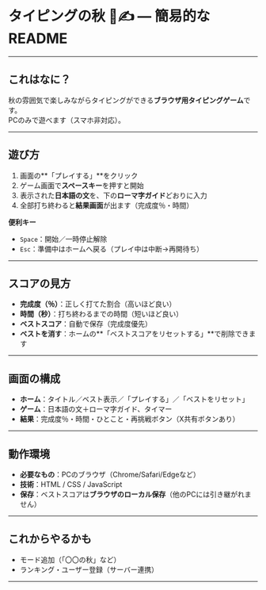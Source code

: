 # タイピングの秋 🍁✍️ — 簡易的なREADME

---

## これはなに？
秋の雰囲気で楽しみながらタイピングができる**ブラウザ用タイピングゲーム**です。  
PCのみで遊べます（スマホ非対応）。

---

## 遊び方
1. 画面の**「プレイする」**をクリック  
2. ゲーム画面で**スペースキー**を押すと開始  
3. 表示された**日本語の文**を、下の**ローマ字ガイド**どおりに入力  
4. 全部打ち終わると**結果画面**が出ます（完成度％・時間）

**便利キー**
- `Space`：開始／一時停止解除  
- `Esc`：準備中はホームへ戻る（プレイ中は中断→再開待ち）

---

## スコアの見方
- **完成度（％）**：正しく打てた割合（高いほど良い）  
- **時間（秒）**：打ち終わるまでの時間（短いほど良い）  
- **ベストスコア**：自動で保存（完成度優先）  
- **ベストを消す**：ホームの**「ベストスコアをリセットする」**で削除できます

---

## 画面の構成
- **ホーム**：タイトル／ベスト表示／「プレイする」／「ベストをリセット」  
- **ゲーム**：日本語の文＋ローマ字ガイド、タイマー  
- **結果**：完成度％・時間・ひとこと・再挑戦ボタン（X共有ボタンあり）

---

## 動作環境
- **必要なもの**：PCのブラウザ（Chrome/Safari/Edgeなど）  
- **技術**：HTML / CSS / JavaScript
- **保存**：ベストスコアは**ブラウザのローカル保存**（他のPCには引き継がれません）

---

## これからやるかも
- モード追加（「〇〇の秋」など）  
- ランキング・ユーザー登録（サーバー連携）

---
